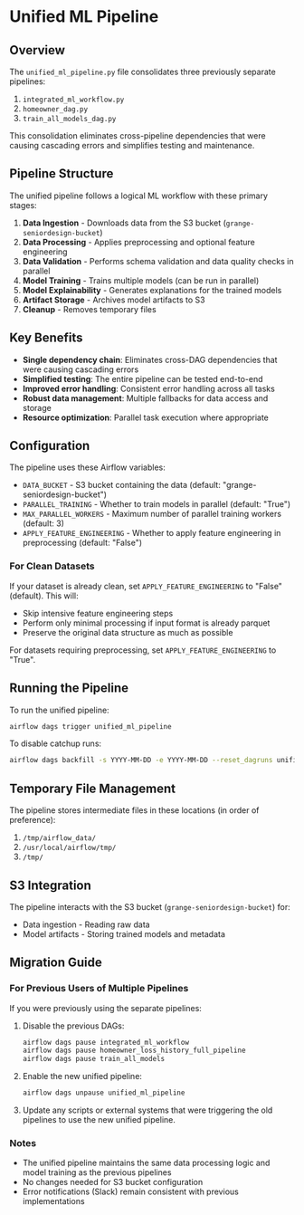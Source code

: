 # Unified ML Pipeline

## Overview

The `unified_ml_pipeline.py` file consolidates three previously separate pipelines:
1. `integrated_ml_workflow.py`
2. `homeowner_dag.py`
3. `train_all_models_dag.py`

This consolidation eliminates cross-pipeline dependencies that were causing cascading errors and simplifies testing and maintenance.

## Pipeline Structure

The unified pipeline follows a logical ML workflow with these primary stages:

1. **Data Ingestion** - Downloads data from the S3 bucket (`grange-seniordesign-bucket`)
2. **Data Processing** - Applies preprocessing and optional feature engineering 
3. **Data Validation** - Performs schema validation and data quality checks in parallel
4. **Model Training** - Trains multiple models (can be run in parallel)
5. **Model Explainability** - Generates explanations for the trained models
6. **Artifact Storage** - Archives model artifacts to S3
7. **Cleanup** - Removes temporary files

## Key Benefits

- **Single dependency chain**: Eliminates cross-DAG dependencies that were causing cascading errors
- **Simplified testing**: The entire pipeline can be tested end-to-end
- **Improved error handling**: Consistent error handling across all tasks
- **Robust data management**: Multiple fallbacks for data access and storage
- **Resource optimization**: Parallel task execution where appropriate

## Configuration

The pipeline uses these Airflow variables:
- `DATA_BUCKET` - S3 bucket containing the data (default: "grange-seniordesign-bucket")
- `PARALLEL_TRAINING` - Whether to train models in parallel (default: "True")
- `MAX_PARALLEL_WORKERS` - Maximum number of parallel training workers (default: 3)
- `APPLY_FEATURE_ENGINEERING` - Whether to apply feature engineering in preprocessing (default: "False")

### For Clean Datasets

If your dataset is already clean, set `APPLY_FEATURE_ENGINEERING` to "False" (default). This will:
- Skip intensive feature engineering steps
- Perform only minimal processing if input format is already parquet
- Preserve the original data structure as much as possible

For datasets requiring preprocessing, set `APPLY_FEATURE_ENGINEERING` to "True".

## Running the Pipeline

To run the unified pipeline:

```bash
airflow dags trigger unified_ml_pipeline
```

To disable catchup runs:

```bash
airflow dags backfill -s YYYY-MM-DD -e YYYY-MM-DD --reset_dagruns unified_ml_pipeline
```

## Temporary File Management

The pipeline stores intermediate files in these locations (in order of preference):
1. `/tmp/airflow_data/`
2. `/usr/local/airflow/tmp/`
3. `/tmp/`

## S3 Integration

The pipeline interacts with the S3 bucket (`grange-seniordesign-bucket`) for:
- Data ingestion - Reading raw data
- Model artifacts - Storing trained models and metadata

## Migration Guide

### For Previous Users of Multiple Pipelines

If you were previously using the separate pipelines:

1. Disable the previous DAGs:
   ```bash
   airflow dags pause integrated_ml_workflow
   airflow dags pause homeowner_loss_history_full_pipeline
   airflow dags pause train_all_models
   ```

2. Enable the new unified pipeline:
   ```bash
   airflow dags unpause unified_ml_pipeline
   ```

3. Update any scripts or external systems that were triggering the old pipelines to use the new unified pipeline.

### Notes

- The unified pipeline maintains the same data processing logic and model training as the previous pipelines
- No changes needed for S3 bucket configuration
- Error notifications (Slack) remain consistent with previous implementations 